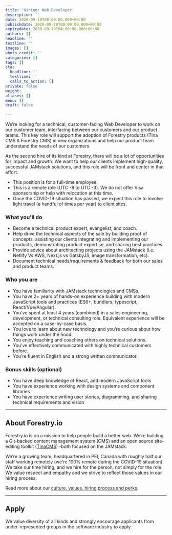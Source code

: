 ```yaml
---
title: 'Hiring: Web Developer'
description: ''
date: 2020-09-10T00:00:00.000+00:00
publishdate: 2020-09-10T00:00:00.000+00:00
expirydate: 2030-09-10T04:00:00.000+00:00
authors: []
headline: ''
textline: ''
images: []
photo_credit: ''
categories: []
tags: []
cta:
  headline: ''
  textline: ''
  calls_to_action: []
private: false
weight: 
aliases: []
menu: []
draft: false

---
```

We’re looking for a technical, customer-facing Web Developer to work on our customer team, interfacing between our customers and our product teams. This key role will support the adoption of Forestry products (Tina CMS & Forestry CMS) in new organizations and help our product team understand the needs of our customers.

As the second hire of its kind at Forestry, there will be a lot of opportunities for impact and growth. We want to help our clients implement high-quality, successful JAMstack solutions, and this role will be front and center in that effort.
<!--more-->

* This position is for a full-time employee.
* This is a remote role (UTC -8 to UTC -3). We do not offer Visa sponsorship or help with relocation at this time.
* Once the COVID-19 situation has passed, we expect this role to involve light travel (a handful of times per year) to client sites.

### What you'll do

* Become a technical product expert, evangelist, and coach.
* Help drive the technical aspects of the sale by building proof of concepts, assisting our clients integrating and implementing our products, demonstrating product expertise, and sharing best practices.
* Provide advice about architecting projects using the JAMstack (i.e. Netlify Vs AWS, Next.js vs GatsbyJS, image transformation, etc).
* Document technical needs/requirements & feedback for both our sales and product teams.

### Who you are

* You have familiarity with JAMstack technologies and CMSs.
* You have 2+ years of hands-on experience building with modern JavaScript tools and practices (ES6+, bundlers, typescript, React/Vue/Angular).
* You've spent at least 4 years (combined) in a sales engineering, development, or technical consulting role. Equivalent experience will be accepted on a case-by-case basis.
* You love to learn about new technology and you’re curious about how things work under the hood.
* You enjoy teaching and coaching others on technical solutions.
* You’ve effectively communicated with highly technical customers before.
* You’re fluent in English and a strong written communicator.

### Bonus skills (optional)

* You have deep knowledge of React, and modern JavaScript tools
* You have experience working with design systems and component libraries
* You have experience writing user stories, diagramming, and sharing technical requirements and vision

<hr/>

## About Forestry.io

Forestry.io is on a mission to help people build a better web. We’re building a Git-backed content management system (CMS) and an open source site-editing toolkit ([TinaCMS](https://tinacms.org "TinaCMS")) -both focused on the JAMstack.

We’re a growing team, headquartered in PEI, Canada with roughly half our staff working remotely (we're 100% remote during the COVID-19 situation). We take our time hiring, and we hire for the person, not simply for the role. We value respect and empathy and we strive to reflect those values in our hiring process.

Read more about our [culture, values, hiring process and perks](https://forestry.io/careers).

<hr/>

## Apply

We value diversity of all kinds and strongly encourage applicants from under-represented groups in the software industry to apply.

<script charset="utf-8" type="text/javascript" src="//js.hsforms.net/forms/v2.js"></script>
<script>
  hbspt.forms.create({
	portalId: "1893561",
	formId: "11719efd-258d-4401-ae5e-6f60e76651f1"
});
</script>